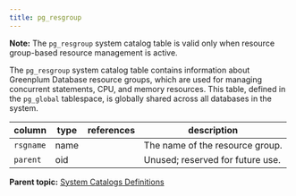 ```yaml
---
title: pg_resgroup 
---
```


**Note:** The `pg_resgroup` system catalog table is valid only when resource group-based resource management is active.

The `pg_resgroup` system catalog table contains information about Greenplum Database resource groups, which are used for managing concurrent statements, CPU, and memory resources. This table, defined in the `pg_global` tablespace, is globally shared across all databases in the system.

|column|type|references|description|
|------|----|----------|-----------|
|`rsgname`|name| |The name of the resource group.|
|`parent`|oid| |Unused; reserved for future use.|

**Parent topic:** [System Catalogs Definitions](../system_catalogs/catalog_ref-html.html)

